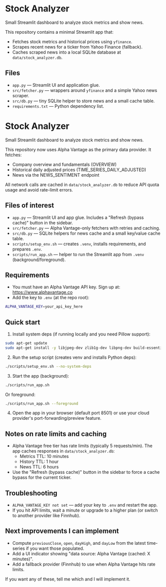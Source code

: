 # Stock Analyzer

Small Streamlit dashboard to analyze stock metrics and show news.

This repository contains a minimal Streamlit app that:

- Fetches stock metrics and historical prices using `yfinance`.
- Scrapes recent news for a ticker from Yahoo Finance (fallback).
- Caches scraped news into a local SQLite database at `data/stock_analyzer.db`.

## Files

- `app.py` — Streamlit UI and application glue.
- `src/fetcher.py` — wrappers around `yfinance` and a simple Yahoo news scraper.
- `src/db.py` — tiny SQLite helper to store news and a small cache table.
- `requirements.txt` — Python dependency list.

# Stock Analyzer

Small Streamlit dashboard to analyze stock metrics and show news.

This repository now uses Alpha Vantage as the primary data provider. It fetches:

- Company overview and fundamentals (OVERVIEW)
- Historical daily adjusted prices (TIME_SERIES_DAILY_ADJUSTED)
- News via the NEWS_SENTIMENT endpoint

All network calls are cached in `data/stock_analyzer.db` to reduce API quota usage and avoid rate-limit errors.

## Files of interest

- `app.py` — Streamlit UI and app glue. Includes a "Refresh (bypass cache)" button in the sidebar.
- `src/fetcher.py` — Alpha Vantage-only fetchers with retries and caching.
- `src/db.py` — SQLite helpers for news cache and a small key/value cache table.
- `scripts/setup_env.sh` — creates `.venv`, installs requirements, and prepares `.env`.
- `scripts/run_app.sh` — helper to run the Streamlit app from `.venv` (background/foreground).

## Requirements

- You must have an Alpha Vantage API key. Sign up at: https://www.alphavantage.co
- Add the key to `.env` (at the repo root):

```bash
ALPHA_VANTAGE_KEY=your_api_key_here
```

## Quick start

1. Install system deps (if running locally and you need Pillow support):

```bash
sudo apt-get update
sudo apt-get install -y libjpeg-dev zlib1g-dev libpng-dev build-essential python3-dev
```

2. Run the setup script (creates venv and installs Python deps):

```bash
./scripts/setup_env.sh --no-system-deps
```

3. Start the app (background):

```bash
./scripts/run_app.sh
```

Or foreground:

```bash
./scripts/run_app.sh --foreground
```

4. Open the app in your browser (default port 8501) or use your cloud provider's port-forwarding/preview feature.

## Notes on rate limits and caching

- Alpha Vantage free tier has rate limits (typically 5 requests/min). The app caches responses in `data/stock_analyzer.db`:
	- Metrics TTL: 10 minutes
	- History TTL: 1 hour
	- News TTL: 6 hours
- Use the "Refresh (bypass cache)" button in the sidebar to force a cache bypass for the current ticker.

## Troubleshooting

- `ALPHA_VANTAGE_KEY not set` — add your key to `.env` and restart the app.
- If you hit API limits, wait a minute or upgrade to a higher plan (or switch to another provider like Finnhub).

## Next improvements I can implement

- Compute `previousClose`, `open`, `dayHigh`, and `dayLow` from the latest time-series if you want those populated.
- Add a UI indicator showing "data source: Alpha Vantage (cached: X minutes)".
- Add a fallback provider (Finnhub) to use when Alpha Vantage hits rate limits.

If you want any of these, tell me which and I will implement it.